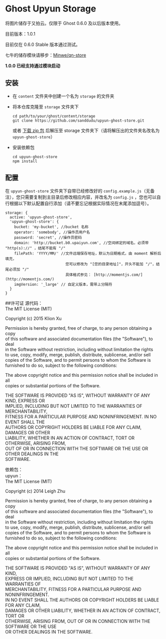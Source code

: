# Ghost Upyun Storage
将图片储存于又拍云。仅限于 Ghost 0.6.0 及以后版本使用。

目前版本：1.0.1

目前仅在 0.6.0 Stable 版本通过测试。

七牛的储存模块请移步：[Minwe/qn-store](https://github.com/Minwe/qn-store)

**1.0.0 已经支持通过模块启动**

## 安装
* 在 `content` 文件夹中创建一个名为 `storage` 的文件夹
* 将本仓库克隆至 `storage` 文件夹下

   ```
   cd path/to/your/ghost/content/storage
   git clone https://github.com/sanddudu/upyun-ghost-store.git
   ```

  或者 [下载 zip 包](https://github.com/sanddudu/upyun-ghost-store/archive/master.zip) 后解压至 storage 文件夹下（请将解压出的文件夹名改名为 `upyun-ghost-store`）
* 安装依赖包

   ```
   cd upyun-ghost-store
   npm install
   ```

## 配置
在 `upyun-ghost-store` 文件夹下自带已经修改好的 `config.example.js`（无备注），您只需要复制到主目录后修改相应内容，并改名为 `config.js` ，您也可以自行根据以下默认配置自行添加（请不要忘记根据实际情况在末尾添加逗号）。

```
storage: {
  active: 'upyun-ghost-store',
  'upyun-ghost-store': {
    bucket: 'my-bucket', //bucket 名称
    operator: 'somebody', //操作员用户名
    password: 'secret', //操作员密码
    domain: 'http://bucket.b0.upaiyun.com', //空间绑定的域名，必须带 "http(s)://" ，结尾不能有 "/"
    filePath: 'YYYY/MM/' //文件远端保存地址，默认为日期格式，由 moment 解析后填充，
                           您可以修改为 "[您的目录地址]"，开头不能加 "/"，结尾必须加 "/"
                           具体格式参见： [http://momentjs.com/](http://momentjs.com/)
    imgVersion: '_large' // 自定义版本，需带上分隔符
  }
}
```

##许可证
源代码：  
The MIT License (MIT)

Copyright (c) 2015 Klion Xu

Permission is hereby granted, free of charge, to any person obtaining a copy  
of this software and associated documentation files (the "Software"), to deal  
in the Software without restriction, including without limitation the rights  
to use, copy, modify, merge, publish, distribute, sublicense, and/or sell  
copies of the Software, and to permit persons to whom the Software is  
furnished to do so, subject to the following conditions:

The above copyright notice and this permission notice shall be included in all  
copies or substantial portions of the Software.

THE SOFTWARE IS PROVIDED "AS IS", WITHOUT WARRANTY OF ANY KIND, EXPRESS OR  
IMPLIED, INCLUDING BUT NOT LIMITED TO THE WARRANTIES OF MERCHANTABILITY,  
FITNESS FOR A PARTICULAR PURPOSE AND NONINFRINGEMENT. IN NO EVENT SHALL THE  
AUTHORS OR COPYRIGHT HOLDERS BE LIABLE FOR ANY CLAIM, DAMAGES OR OTHER  
LIABILITY, WHETHER IN AN ACTION OF CONTRACT, TORT OR OTHERWISE, ARISING FROM,  
OUT OF OR IN CONNECTION WITH THE SOFTWARE OR THE USE OR OTHER DEALINGS IN THE  
SOFTWARE.

依赖包：  
upyun：  
The MIT License (MIT)

Copyright (c) 2014 Leigh Zhu

Permission is hereby granted, free of charge, to any person obtaining a copy  
of this software and associated documentation files (the "Software"), to deal  
in the Software without restriction, including without limitation the rights  
to use, copy, modify, merge, publish, distribute, sublicense, and/or sell  
copies of the Software, and to permit persons to whom the Software is  
furnished to do so, subject to the following conditions:

The above copyright notice and this permission notice shall be included in all  
copies or substantial portions of the Software.

THE SOFTWARE IS PROVIDED "AS IS", WITHOUT WARRANTY OF ANY KIND,  
EXPRESS OR IMPLIED, INCLUDING BUT NOT LIMITED TO THE WARRANTIES OF  
MERCHANTABILITY, FITNESS FOR A PARTICULAR PURPOSE AND NONINFRINGEMENT.  
IN NO EVENT SHALL THE AUTHORS OR COPYRIGHT HOLDERS BE LIABLE FOR ANY CLAIM,  
DAMAGES OR OTHER LIABILITY, WHETHER IN AN ACTION OF CONTRACT, TORT OR  
OTHERWISE, ARISING FROM, OUT OF OR IN CONNECTION WITH THE SOFTWARE OR THE USE  
OR OTHER DEALINGS IN THE SOFTWARE.
